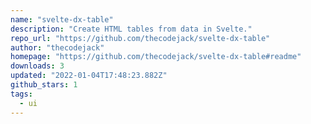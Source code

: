 ```yaml
---
name: "svelte-dx-table"
description: "Create HTML tables from data in Svelte."
repo_url: "https://github.com/thecodejack/svelte-dx-table"
author: "thecodejack"
homepage: "https://github.com/thecodejack/svelte-dx-table#readme"
downloads: 3
updated: "2022-01-04T17:48:23.882Z"
github_stars: 1
tags: 
  - ui
---
```


